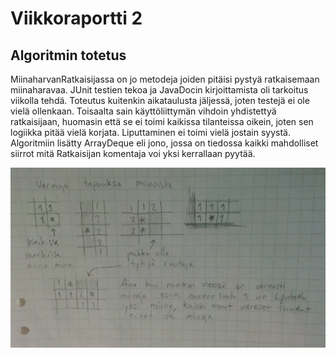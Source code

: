 # Viikkoraportti 2

## Algoritmin totetus
MiinaharvanRatkaisijassa on jo metodeja joiden pitäisi pystyä ratkaisemaan miinaharavaa. JUnit testien tekoa ja JavaDocin kirjoittamista oli tarkoitus viikolla tehdä. Toteutus kuitenkin aikataulusta jäljessä, joten testejä ei ole vielä ollenkaan. Toisaalta sain käyttöliittymän vihdoin yhdistettyä ratkaisijaan, huomasin että se ei toimi kaikissa tilanteissa oikein, joten sen logiikka pitää vielä korjata. Liputtaminen ei toimi vielä jostain syystä. Algoritmiin lisätty ArrayDeque eli jono, jossa on tiedossa kaikki mahdolliset siirrot mitä Ratkaisijan komentaja voi yksi kerrallaan pyytää.

![](https://github.com/nimirum/MiinaharavanRatkaisjia/blob/master/Dokumentaatio/Viikkoraportit/tilanteita.jpg)
